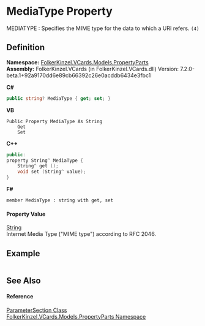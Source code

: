 # MediaType Property


MEDIATYPE : Specifies the MIME type for the data to which a URI refers. `(4)`



## Definition
**Namespace:** <a href="dbd283d2-4531-056c-7d94-281acad42316.md">FolkerKinzel.VCards.Models.PropertyParts</a>  
**Assembly:** FolkerKinzel.VCards (in FolkerKinzel.VCards.dll) Version: 7.2.0-beta.1+92a9170dd6e89cb66392c26e0acddb6434e3fbc1

**C#**
``` C#
public string? MediaType { get; set; }
```
**VB**
``` VB
Public Property MediaType As String
	Get
	Set
```
**C++**
``` C++
public:
property String^ MediaType {
	String^ get ();
	void set (String^ value);
}
```
**F#**
``` F#
member MediaType : string with get, set
```



#### Property Value
<a href="https://learn.microsoft.com/dotnet/api/system.string" target="_blank" rel="noopener noreferrer">String</a>  
Internet Media Type ("MIME type") according to RFC 2046.

## Example


```text/plain
```


## See Also


#### Reference
<a href="9ce61c6e-887e-11ed-315e-910e380fb81e.md">ParameterSection Class</a>  
<a href="dbd283d2-4531-056c-7d94-281acad42316.md">FolkerKinzel.VCards.Models.PropertyParts Namespace</a>  
